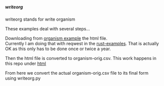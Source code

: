 
##### writeorg

writeorg stands for write organism

These examples deal with several steps...

Downloading from
[organism example](https://stringdb-static.org/organism_overview.html)
the html file.   
Currently I am doing that with reqwest in the
[rust-examples](https://github.com/stormasm/rust-examples/blob/main/reqwest/examples/exc.rs).  That is actually OK as this only has to be done once or twice a year.

Then the html file is converted to organism-orig.csv.  This work happens in this
repo under
[html](./../html)

From here we convert the actual organism-orig.csv file to its final form using
writeorg.py
